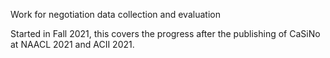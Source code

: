 Work for negotiation data collection and evaluation

Started in Fall 2021, this covers the progress after the publishing of CaSiNo at NAACL 2021 and ACII 2021.